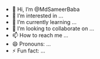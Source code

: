 - 👋 Hi, I’m @MdSameerBaba
- 👀 I’m interested in ...
- 🌱 I’m currently learning ...
- 💞️ I’m looking to collaborate on ...
- 📫 How to reach me ...
- 😄 Pronouns: ...
- ⚡ Fun fact: ...

<!---
MdSameerBaba/MdSameerBaba is a ✨ special ✨ repository because its `README.md` (this file) appears on your GitHub profile.
You can click the Preview link to take a look at your changes.
--->
